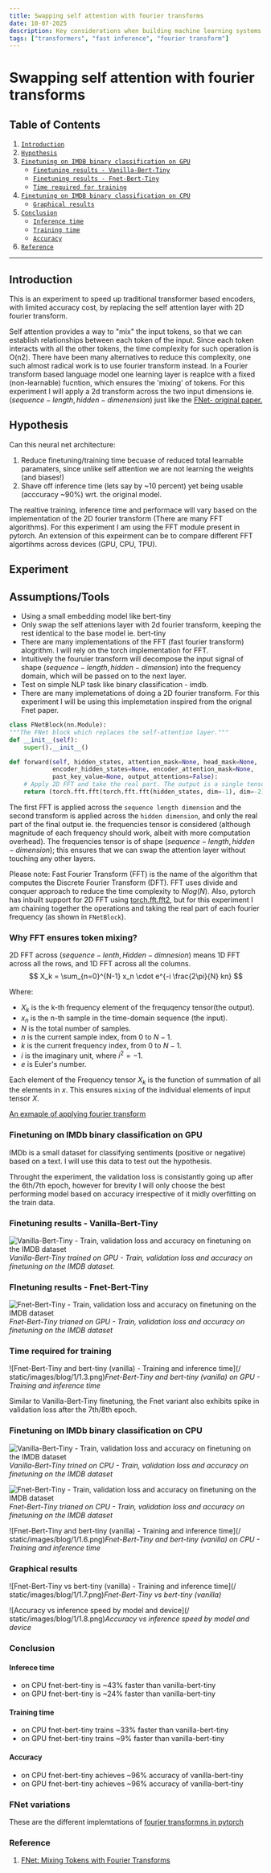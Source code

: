 ```yaml
---
title: Swapping self attention with fourier transforms
date: 10-07-2025
description: Key considerations when building machine learning systems that need to perform reliably in production environments.
tags: ["transformers", "fast inference", "fourier transform"]
---
```


# Swapping self attention with fourier transforms

## Table of Contents

1. [`Introduction`](#introduction)
2. [`Hypothesis`](#hypothesis)
3. [`Finetuning on IMDB binary classification on GPU`](#finetuning-on-imdb-binary-classification-on-gpu)
   - [`Finetuning results - Vanilla-Bert-Tiny`](#finetuning-results---vanilla-bert-tiny)
   - [`Finetuning results - Fnet-Bert-Tiny`](#finetuning-results---fnet-bert-tiny)
   - [`Time required for training`](#time-required-for-training)
4. [`Finetuning on IMDB binary classification on CPU`](#finetuning-on-imdb-binary-classification-on-cpu)
   - [`Graphical results`](#graphical-results)
5. [`Conclusion`](#conclusion)
   - [`Inference time`](#inference-time)
   - [`Training time`](#training-time)
   - [`Accuracy`](#accuracy)
6. [`Reference`](#reference)

---

## Introduction

This is an experiment to speed up traditional transformer based encoders, with limited accuracy cost, by replacing the self attention layer with 2D fourier transform.  

Self attention provides a way to "mix" the input tokens, so that we can establish relationships between each token of the input. Since each token interacts with all the other tokens, the time complexity for such operation is O(n2). 
There have been many alternatives to reduce this complexity, one such almost radical work is to use fourier transform instead. In a Fourier transform based language model one learning layer is reaplce with a fixed (non-learnable) fucntion, which ensures the 'mixing' of tokens.
For this experiment I will apply a 2d transform across the two input dimensions ie. $(sequence-length, hidden- dimenension)$ just like the [FNet- original paper.](https://www.alphaxiv.org/abs/2105.03824v4)


## Hypothesis

Can this neural net architecture:

1. Reduce finetuning/training time becuase of reduced total learnable paramaters, since unlike self attention we are not learning the weights (and biases!)
2. Shave off inference time (lets say by ~10 percent) yet being usable (acccuracy ~90%) wrt. the original model.

The realtive training, inference time and performace will vary based on the implementation of the 2D fourier transform (There are many FFT algorithms). For this experiment I am using the FFT module present in pytorch. An extension of this expeirment can be to compare different FFT algortihms across devices (GPU, CPU, TPU).  

## Experiment

## Assumptions/Tools

- Using a small embedding model like bert-tiny
- Only swap the self attenions layer with 2d fourier transform, keeping the rest identical to the base model ie. bert-tiny
- There are many implementations of the FFT (fast fourier transform) alogrithm. I will rely on the torch implementation for FFT.
- Intuitively the fouruier transform will decompose the input signal of shape $(sequence-length , hidden-dimension)$ into the frequency domain, which will be passed on to the next layer. 
- Test on simple NLP task like binary classification - imdb. 
- There are many implemetations of doing a 2D fourier transform. For this experiment I will be using this implemetation inspired from the orignal Fnet paper.
```python
class FNetBlock(nn.Module):
"""The FNet block which replaces the self-attention layer."""
def __init__(self):
    super().__init__()

def forward(self, hidden_states, attention_mask=None, head_mask=None,
            encoder_hidden_states=None, encoder_attention_mask=None,
            past_key_value=None, output_attentions=False):
    # Apply 2D FFT and take the real part. The output is a single tensor.
    return (torch.fft.fft(torch.fft.fft(hidden_states, dim=-1), dim=-2).real,)
```

The first FFT is applied across the `sequence length dimension` and the second transform is applied across the `hidden dimension`, and only the real part of the final output ie. the frequencies tensor is considered (although magnitude of each frequency should work, albeit with more computation overhead). The frequencies tensor is of shape $(sequence-length, hidden-dimension)$; this ensures that we can swap the attention layer without touching any other layers.

Please note:
Fast Fourier Transform (FFT) is the name of the algorithm that computes the Discrete Fourier Transform (DFT). FFT uses divide and conquer approach to reduce the time complexity to $Nlog(N)$. Also, pytorch has inbuilt support for 2D FFT using [torch.fft.fft2](https://docs.pytorch.org/docs/stable/generated/torch.fft.fft2.html#torch.fft.fft2), but for this experiment I am chaining together the operations and taking the real part of each fourier frequency (as shown in `FNetBlock`).

### Why FFT ensures token mixing?

2D FFT across $(sequence-lenth, Hidden-dimnesion)$ means 1D FFT across all the rows, and 1D FFT across all the columns.
$$
X_k = \sum_{n=0}^{N-1} x_n \cdot e^{-i \frac{2\pi}{N} kn}
$$

Where:

- $X_k$ is the k-th frequency element of the frequqency tensor(the output).
- $x_n$ is the n-th sample in the time-domain sequence (the input).
- $N$ is the total number of samples.
- $n$ is the current sample index, from $0$ to $N-1$.
- $k$ is the current frequency index, from $0$ to $N-1$.
- $i$ is the imaginary unit, where $i^2 = -1$.
- $e$ is Euler's number.

Each element of the Frequency tensor $X_k$ is the function of summation of all the elements in $x$. This ensures `mixing` of the individual elements of input tensor $X$.

[An exmaple of applying fourier transform](https://www.youtube.com/watch?v=x3QxJnI9jNI&t=148s)

###  Finetuning on IMDb binary classification on GPU

IMDb is a small dataset for classifying sentiments (positive or negative) based on a text. I will use this data to test out the hypothesis. 

Throught the experiment, the validation loss is consistantly going up after the 6th/7th epoch, however for brevity I will only choose the best performing model based on accuracy irrespective of it midly overfitting on the train data. 

### Finetuning results - Vanilla-Bert-Tiny
![Vanilla-Bert-Tiny - Train, validation loss and accuracy on finetuning on the IMDB dataset](/static/images/blog/1/1.1.png)*Vanilla-Bert-Tiny trained on GPU - Train, validation loss and accuracy on finetuning on the IMDB dataset.*

### FInetuning results - Fnet-Bert-Tiny
![Fnet-Bert-Tiny - Train, validation loss and accuracy on finetuning on the IMDB dataset ](/static/images/blog/1/1.2.png)*Fnet-Bert-Tiny trianed on GPU - Train, validation loss and accuracy on finetuning on the IMDB dataset*

### Time required for training

![Fnet-Bert-Tiny and bert-tiny (vanilla) - Training and inference time](/
static/images/blog/1/1.3.png)*Fnet-Bert-Tiny and bert-tiny (vanilla) on GPU - Training and inference time*

Similar to Vanilla-Bert-Tiny finetuning, the Fnet variant also exhibits spike in validation loss after the 7th/8th epoch.

### Finetuning on IMDb binary classification on CPU

![Vanilla-Bert-Tiny - Train, validation loss and accuracy on finetuning on the IMDB dataset](/static/images/blog/1/1.4.png)*Vanilla-Bert-Tiny trined on CPU - Train, validation loss and accuracy on finetuning on the IMDB dataset*

![Fnet-Bert-Tiny - Train, validation loss and accuracy on finetuning on the IMDB dataset](/static/images/blog/1/1.5.png)*Fnet-Bert-Tiny trianed on CPU - Train, validation loss and accuracy on finetuning on the IMDB dataset*

![Fnet-Bert-Tiny and bert-tiny (vanilla) - Training and inference time](/
static/images/blog/1/1.6.png)*Fnet-Bert-Tiny and bert-tiny (vanilla) on CPU - Training and inference time*

### Graphical results 
![Fnet-Bert-Tiny vs bert-tiny (vanilla) - Training and inference time](/
static/images/blog/1/1.7.png)*Fnet-Bert-Tiny vs bert-tiny (vanilla)*

![Accuracy vs inference speed by model and device](/
static/images/blog/1/1.8.png)*Accuracy vs inference speed by model and device*

### Conclusion

#### Inferece time

- on CPU fnet-bert-tiny is ~43% faster than vanilla-bert-tiny
- on GPU fnet-bert-tiny is ~24% faster than vanilla-bert-tiny

#### Training time

- on CPU fnet-bert-tiny trains ~33% faster than vanilla-bert-tiny
- on GPU fnet-bert-tiny trains ~9% faster than vanilla-bert-tiny

#### Accuracy

- on CPU fnet-bert-tiny achieves ~96% accuracy of vanilla-bert-tiny
- on GPU fnet-bert-tiny achieves ~96% accuracy of vanilla-bert-tiny

### FNet variations

These are the different implemtations of [fourier transformns in pytorch](https://docs.pytorch.org/docs/stable/fft.html)

### Reference

1. [FNet: Mixing Tokens with Fourier Transforms](https://www.alphaxiv.org/abs/2105.03824v4)
